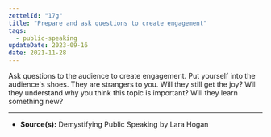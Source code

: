 ```yaml
---
zettelId: "17g"
title: "Prepare and ask questions to create engagement"
tags:
  - public-speaking
updateDate: 2023-09-16
date: 2021-11-28
---
```


Ask questions to the audience to create engagement. Put yourself into the audience's shoes. They are strangers to you. Will they still get the joy? Will they understand why you think this topic is important? Will they learn something new?

---

- **Source(s):** Demystifying Public Speaking by Lara Hogan
